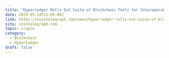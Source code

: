 ```yaml
---
title: "Hyperledger Rolls Out Suite of Blockchain Tools for Interoperability"
date: 2019-05-14T22:05:00Z
link: https://cointelegraph.com/news/hyperledger-rolls-out-suite-of-blockchain-tools-for-interoperability?utm_medium=RSS&utm_source=hune
site: cointelegraph.com
topic: crypto
category:
  - Blockchain
  - Hyperledger
draft: false
---
```

